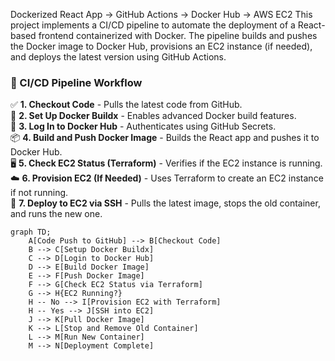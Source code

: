 Dockerized React App → GitHub Actions → Docker Hub → AWS EC2
This project implements a CI/CD pipeline to automate the deployment of a React-based frontend containerized with Docker.
The pipeline builds and pushes the Docker image to Docker Hub, provisions an EC2 instance (if needed), and deploys the latest version using GitHub Actions.

### 🚀 CI/CD Pipeline Workflow  

✅ **1. Checkout Code** - Pulls the latest code from GitHub.  
🐳 **2. Set Up Docker Buildx** - Enables advanced Docker build features.  
🔑 **3. Log In to Docker Hub** - Authenticates using GitHub Secrets.  
📦 **4. Build and Push Docker Image** - Builds the React app and pushes it to Docker Hub.  
🖥️ **5. Check EC2 Status (Terraform)** - Verifies if the EC2 instance is running.  
☁️ **6. Provision EC2 (If Needed)** - Uses Terraform to create an EC2 instance if not running.  
📡 **7. Deploy to EC2 via SSH** - Pulls the latest image, stops the old container, and runs the new one.  


```mermaid
graph TD;
    A[Code Push to GitHub] --> B[Checkout Code]
    B --> C[Setup Docker Buildx]
    C --> D[Login to Docker Hub]
    D --> E[Build Docker Image]
    E --> F[Push Docker Image]
    F --> G[Check EC2 Status via Terraform]
    G --> H{EC2 Running?}
    H -- No --> I[Provision EC2 with Terraform]
    H -- Yes --> J[SSH into EC2]
    J --> K[Pull Docker Image]
    K --> L[Stop and Remove Old Container]
    L --> M[Run New Container]
    M --> N[Deployment Complete]



